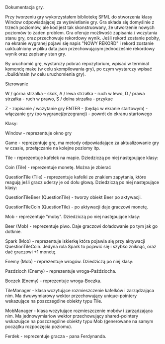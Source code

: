 Dokumentacja gry.

Przy tworzeniu gry wykorzystałem bibliotekę SFML do stworzenia klasy Window odpowiadającej za wyświetlanie gry. Gra składa się domyślnie z trzech poziomów, ale kod jest tak skonstruowany, że utworzenie nowych poziomów to żaden problem. Gra oferuje możliwość zapisania / wczytania stanu gry, oraz przechowuje rekordowy wynik. Jeśli rekord zostanie pobity, na ekranie wygranej pojawi się napis "NOWY REKORD" i rekord zostanie uaktualniony w pliku data.json przechowującym jednocześnie rekordowy wynik oraz zapisany stan gry.

By uruchomić grę, wystarczy pobrać repozytorium, wpisać w terminal komendę make (w celu skompilowania gry), po czym wystarczy wpisać
./build/main (w celu uruchomienia gry).

Sterowanie

W / górna strzałka - skok,
A / lewa strzałka - ruch w lewo,
D / prawa strzałka - ruch w prawo,
S / dolna strzałka - przykuc

Z - zapisanie / wczytanie gry
ENTER - (będąc w ekranie startowym) - włączanie gry
(po wygranej/przegranej) - powrót do ekranu startowego

Klasy:

Window - reprezentuje okno gry

Game - reprezentuje grę, ma metody odpowiadające za aktualizowanie gry w czasie, przełączanie na kolejne poziomy itp.

Tile - reprezentuje kafelek na mapie. Dziedziczą po niej następujące klasy:
    
Coin (Tile) - reprezentuje monetę. Można je zbierać

QuestionTile (Tile) - reprezentuje kafelki ze znakiem zapytania, które reagują jeśli gracz uderzy je od dołu głową. Dziedziczą po niej następujące klasy:

QuestionTileBeer (QuestionTile) - tworzy obiekt Beer po aktywacji.

QuestionTileCoin (QuestionTile) - po aktywacji daje graczowi monetę.

Mob - reprezentuje "moby". Dziedziczą po niej następujące klasy:

Beer (Mob) - reprezentuje piwo. Daje graczowi doładowanie po tym jak go dotknie.

Spark (Mob) - reprezentuje iskierkę która pojawia się przy aktywacji QuestionTileCoin. Jedyna rola Spark to pojawić się i szybko zniknąć, oraz dać graczowi +1 monetę.

Enemy (Mob) - reprezentuje wrogów. Dziedziczą po niej klasy:

Pazdzioch (Enemy) - reprezentuje wroga-Paździocha.

Boczek (Enemy) - reprezentuje wroga-Boczka.


TileManager - klasa wczytujące rozmieszczenie kafelków i zarządzająca nim. Ma dwuwymiarowy wektor przechowujący unique-pointery wskazujące na poszczególne obiekty typu Tile.

MobManager - klasa wczytujące rozmieszczenie mobów i zarządzająca nim. Ma jednowymiariow wektor przechowujący shared-pointery wskazujące na poszczególne obiekty typu Mob (generowane na samym początku rozpoczęcia poziomu).

Ferdek - reprezentuje gracza - pana Ferdynanda.
